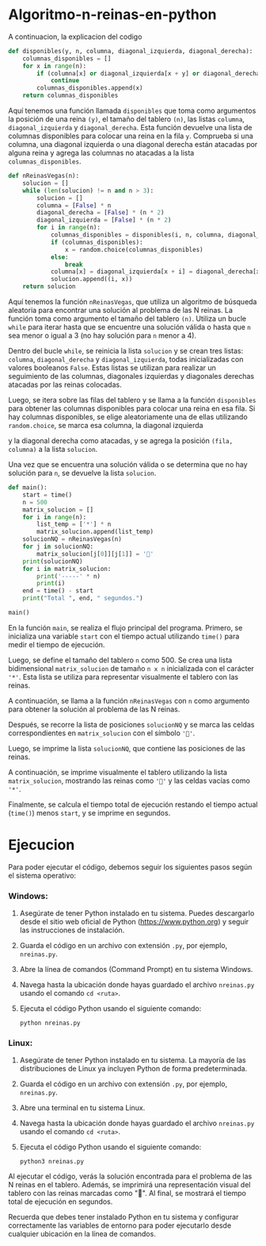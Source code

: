 # Algoritmo-n-reinas-en-python
A continuacion, la explicacion del codigo
```python
def disponibles(y, n, columna, diagonal_izquierda, diagonal_derecha):
    columnas_disponibles = []
    for x in range(n):
        if (columna[x] or diagonal_izquierda[x + y] or diagonal_derecha[x - y + n - 1]):
            continue
        columnas_disponibles.append(x)
    return columnas_disponibles
```
Aquí tenemos una función llamada `disponibles` que toma como argumentos la posición de una reina `(y)`, el tamaño del tablero `(n)`, las listas `columna`, `diagonal_izquierda` y `diagonal_derecha`. Esta función devuelve una lista de columnas disponibles para colocar una reina en la fila `y`. Comprueba si una columna, una diagonal izquierda o una diagonal derecha están atacadas por alguna reina y agrega las columnas no atacadas a la lista `columnas_disponibles`.

```python
def nReinasVegas(n):
    solucion = []
    while (len(solucion) != n and n > 3):
        solucion = []
        columna = [False] * n
        diagonal_derecha = [False] * (n * 2)
        diagonal_izquierda = [False] * (n * 2)
        for i in range(n):
            columnas_disponibles = disponibles(i, n, columna, diagonal_izquierda, diagonal_derecha)
            if (columnas_disponibles):
                x = random.choice(columnas_disponibles)
            else:
                break
            columna[x] = diagonal_izquierda[x + i] = diagonal_derecha[x - i + n - 1] = True
            solucion.append((i, x))
    return solucion
```
Aquí tenemos la función `nReinasVegas`, que utiliza un algoritmo de búsqueda aleatoria para encontrar una solución al problema de las N reinas. La función toma como argumento el tamaño del tablero `(n)`. Utiliza un bucle `while` para iterar hasta que se encuentre una solución válida o hasta que `n` sea menor o igual a 3 (no hay solución para `n` menor a 4).

Dentro del bucle `while`, se reinicia la lista `solucion` y se crean tres listas: `columna`, `diagonal_derecha` y `diagonal_izquierda`, todas inicializadas con valores booleanos `False`. Estas listas se utilizan para realizar un seguimiento de las columnas, diagonales izquierdas y diagonales derechas atacadas por las reinas colocadas.

Luego, se itera sobre las filas del tablero y se llama a la función `disponibles` para obtener las columnas disponibles para colocar una reina en esa fila. Si hay columnas disponibles, se elige aleatoriamente una de ellas utilizando `random.choice`, se marca esa columna, la diagonal izquierda

 y la diagonal derecha como atacadas, y se agrega la posición `(fila, columna)` a la lista `solucion`.

Una vez que se encuentra una solución válida o se determina que no hay solución para `n`, se devuelve la lista `solucion`.

```python
def main():
    start = time()
    n = 500
    matrix_solucion = []
    for i in range(n):
        list_temp = ['*'] * n
        matrix_solucion.append(list_temp)
    solucionNQ = nReinasVegas(n)
    for j in solucionNQ:
        matrix_solucion[j[0]][j[1]] = '👑'
    print(solucionNQ)
    for i in matrix_solucion:
        print('-----' * n)
        print(i)
    end = time() - start
    print("Total ", end, " segundos.")

main()
```
En la función `main`, se realiza el flujo principal del programa. Primero, se inicializa una variable `start` con el tiempo actual utilizando `time()` para medir el tiempo de ejecución.

Luego, se define el tamaño del tablero `n` como 500. Se crea una lista bidimensional `matrix_solucion` de tamaño `n x n` inicializada con el carácter `'*'`. Esta lista se utiliza para representar visualmente el tablero con las reinas.


A continuación, se llama a la función `nReinasVegas` con `n` como argumento para obtener la solución al problema de las N reinas.

Después, se recorre la lista de posiciones `solucionNQ` y se marca las celdas correspondientes en `matrix_solucion` con el símbolo `'👑'`.

Luego, se imprime la lista `solucionNQ`, que contiene las posiciones de las reinas.

A continuación, se imprime visualmente el tablero utilizando la lista `matrix_solucion`, mostrando las reinas como `'👑'` y las celdas vacías como `'*'`.

Finalmente, se calcula el tiempo total de ejecución restando el tiempo actual (`time()`) menos `start`, y se imprime en segundos.



# Ejecucion 
Para poder ejecutar el código, debemos seguir los siguientes pasos según el sistema operativo:

### Windows:
1. Asegúrate de tener Python instalado en tu sistema. Puedes descargarlo desde el sitio web oficial de Python (https://www.python.org) y seguir las instrucciones de instalación.

2. Guarda el código en un archivo con extensión `.py`, por ejemplo, `nreinas.py`.

3. Abre la línea de comandos (Command Prompt) en tu sistema Windows.

4. Navega hasta la ubicación donde hayas guardado el archivo `nreinas.py` usando el comando `cd <ruta>`.

5. Ejecuta el código Python usando el siguiente comando:
   ```
   python nreinas.py
   ```

### Linux:
1. Asegúrate de tener Python instalado en tu sistema. La mayoría de las distribuciones de Linux ya incluyen Python de forma predeterminada.

2. Guarda el código en un archivo con extensión `.py`, por ejemplo, `nreinas.py`.

3. Abre una terminal en tu sistema Linux.

4. Navega hasta la ubicación donde hayas guardado el archivo `nreinas.py` usando el comando `cd <ruta>`.

5. Ejecuta el código Python usando el siguiente comando:
   ```
   python3 nreinas.py
   ```

Al ejecutar el código, verás la solución encontrada para el problema de las N reinas en el tablero. Además, se imprimirá una representación visual del tablero con las reinas marcadas como "👑". Al final, se mostrará el tiempo total de ejecución en segundos.

Recuerda que debes tener instalado Python en tu sistema y configurar correctamente las variables de entorno para poder ejecutarlo desde cualquier ubicación en la línea de comandos.
